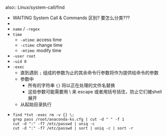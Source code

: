 also:: Linux/system-call/find

- WAITING System Call & Commands 区别? 要怎么分类???
-
- `name` / `-regex`
- `time`
  - `-atime`: access time
  - `-ctime`: change time
  - `-mtime`: modify time
- `-user root`
- `-uid 0`
- `-exec`
  - 直到遇到 `;` 组成的参数为止的其余命令行参数将作为提供给命令的参数
  - 参数中
    - 所有的字符串 `{}` 将以正在处理的文件名替换
    - 这些参数可能需要用  \\   来 escape   或者用括号括住，防止它们被shell展开
  - 从起始目录执行
- ```shell
  find *txt -exec rm -v {} \;
  grep pass /root/anaconda-ks.cfg | cut -d " " -f 1
  cut -d ":" -f7 /etc/passwd | uniq -c
  cut -d ":" -f7 /etc/passwd | sort | uniq -c | sort -r
  ```